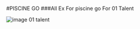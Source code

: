#PISCINE GO 
###All Ex For piscine go For 01 Talent

![image 01 talent](https://media.licdn.com/dms/image/D4E0BAQHuLAGl5fPDew/company-logo_200_200/0/1665135963769/01talent_logo?e=2147483647&v=beta&t=2K0K4NbgbBqNhQ826rtormokmvykIqc1N3_Pk9WQZL4)

